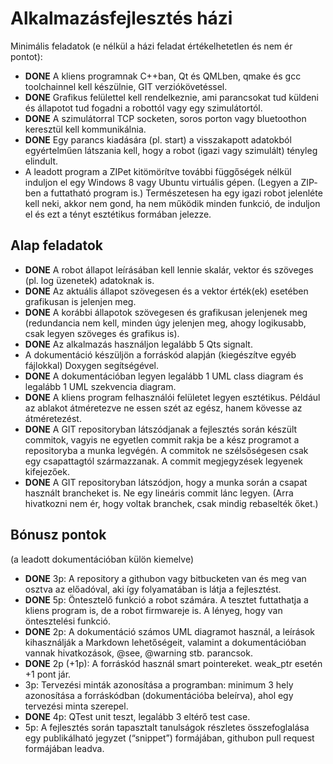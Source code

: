 Alkalmazásfejlesztés házi
=========================

Minimális feladatok (e nélkül a házi feladat értékelhetetlen és nem ér pontot):

-   **DONE** A kliens programnak C++­ban, Qt és QML­ben, qmake és gcc toolchainnel kell készülnie, GIT verziókövetéssel.
-   **DONE** Grafikus felülettel kell rendelkeznie, ami parancsokat tud küldeni és állapotot tud fogadni a robottól vagy egy szimulátortól.
-   **DONE** A szimulátorral TCP socketen, soros porton vagy bluetoothon keresztül kell kommunikálnia.
-   **DONE** Egy parancs kiadására (pl. start) a visszakapott adatokból egyértelműen látszania kell, hogy a robot (igazi vagy szimulált) tényleg elindult.
-   A leadott program a ZIP­et kitömörítve további függőségek nélkül induljon el egy Windows 8 vagy Ubuntu virtuális gépen. (Legyen a ZIP­ben a futtatható program is.)
    Természetesen ha egy igazi robot jelenléte kell neki, akkor nem gond, ha nem működik minden funkció, de induljon el és ezt a tényt esztétikus formában jelezze.

Alap feladatok
--------------

-   **DONE** A robot állapot leírásában kell lennie skalár, vektor és szöveges (pl. log üzenetek) adatoknak is.
-   **DONE** Az aktuális állapot szövegesen és a vektor érték(ek) esetében grafikusan is jelenjen meg.
-   **DONE** A korábbi állapotok szövegesen és grafikusan jelenjenek meg (redundancia nem kell, minden úgy jelenjen meg, ahogy logikusabb, csak legyen szöveges és grafikus is).
-   **DONE** Az alkalmazás használjon legalább 5 Qt­s signalt.
-   A dokumentáció készüljön a forráskód alapján (kiegészítve egyéb fájlokkal) Doxygen segítségével.
-   **DONE** A dokumentációban legyen legalább 1 UML class diagram és legalább 1 UML szekvencia diagram.
-   **DONE** A kliens program felhasználói felületet legyen esztétikus. Például az ablakot átméretezve ne essen szét az egész, hanem kövesse az átméretezést.
-   **DONE** A GIT repositoryban látszódjanak a fejlesztés során készült commitok, vagyis ne egyetlen commit rakja be a kész programot a repositoryba a munka legvégén. A commitok ne szélsőségesen csak egy csapattagtól származzanak. A commit megjegyzések legyenek kifejezőek.
-   **DONE** A GIT repositoryban látszódjon, hogy a munka során a csapat használt brancheket is. Ne egy lineáris commit lánc legyen. (Arra hivatkozni nem ér, hogy voltak branchek, csak mindig rebaselték őket.)

Bónusz pontok
-------------

(a leadott dokumentációban külön kiemelve)

-   **DONE** 3p: A repository a githubon vagy bitbucketen van és meg van osztva az előadóval, aki így folyamatában is látja a fejlesztést.
-   **DONE** 5p: Öntesztelő funkció a robot számára. A tesztet futtathatja a kliens program is, de a robot firmwareje is. A lényeg, hogy van öntesztelési funkció.
-   **DONE** 2p: A dokumentáció számos UML diagramot használ, a leírások kihasználják a Markdown lehetőségeit, valamint a dokumentációban vannak hivatkozások, @see, @warning stb. parancsok.
-   **DONE** 2p (+1p): A forráskód használ smart pointereket. weak\_ptr esetén +1 pont jár.
-   3p: Tervezési minták azonosítása a programban: minimum 3 hely azonosítása a forráskódban (dokumentációba beleírva), ahol egy tervezési minta szerepel.
-   **DONE** 4p: QTest unit teszt, legalább 3 eltérő test case.
-   5p: A fejlesztés során tapasztalt tanulságok részletes összefoglalása egy publikálható jegyzet (“snippet”) formájában, githubon pull request formájában leadva.

